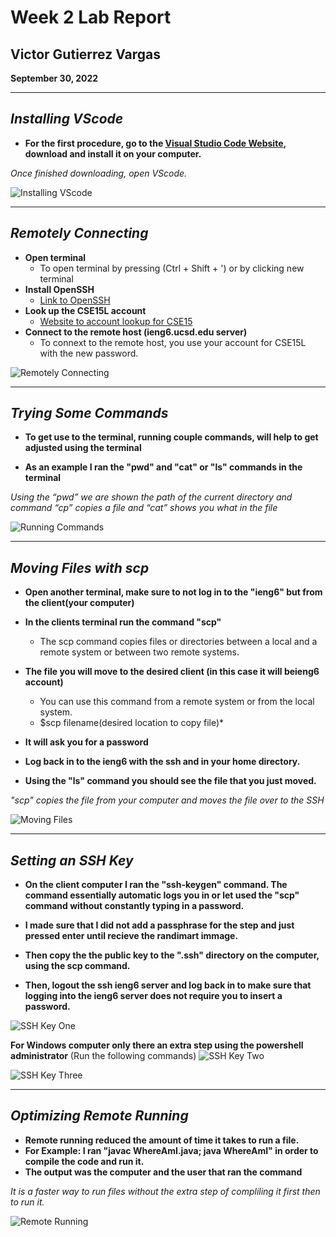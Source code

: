 # Week 2 Lab Report

## Victor Gutierrez Vargas 

**September 30, 2022**

---

## *Installing VScode*

* **For the first procedure, go to the [Visual Studio Code Website](https://code.visualstudio.com/), download and install it on your computer.**

*Once finished downloading, open VScode.*

![Installing VScode](CSE15L1_SS1.png)

---

## *Remotely Connecting*

* **Open terminal**
  - To open terminal by pressing (Ctrl + Shift + ') or by clicking new terminal
* **Install OpenSSH**
  - [Link to OpenSSH](https://learn.microsoft.com/en-us/windows-server/administration/openssh/openssh_install_firstuse?tabs=gui)
* **Look up the CSE15L account**
  - [Website to account lookup for CSE15](https://sdacs.ucsd.edu/~icc/index.php)
* **Connect to the remote host (ieng6.ucsd.edu server)**
  - To connext to the remote host, you use your account for CSE15L with the new password.

![Remotely Connecting](CSE15L1_SS2.png)

---
## *Trying Some Commands*

* **To get use to the terminal, running couple commands, will help to get adjusted using the terminal**

* **As an example I ran the "pwd" and "cat" or "ls" commands in the terminal**

*Using the “pwd” we are shown the path of the current directory and command “cp” copies a file and “cat” shows you what in the file*

![Running Commands](CSE15L1_SS3.png)

---

## *Moving Files with scp*

* **Open another terminal, make sure to not log in to the "ieng6" but from the client(your computer)**
* **In the clients terminal run the command "scp"**
  - The scp command copies files or directories between a local and a remote system or between two remote systems. 
* **The file you will move to the desired client (in  this case it will beieng6 account)**
  - You can use this command from a remote system or from the local system. 
  * $scp filename(desired location to copy file)*
* **It will ask you for a password**

* **Log back in to the ieng6 with the ssh and in your home directory.** 

* **Using the "ls" command you should see the file that you just moved.**

*"scp" copies the file from your computer and moves the file over to the SSH*

![Moving Files](CSE15L1_SS4.png)

---

## *Setting an SSH Key*

* **On the client computer I ran the "ssh-keygen" command. The command essentially automatic logs you in or let used the "scp" command without constantly typing in a password.**

* **I made sure that I did not add a passphrase for the step and just pressed enter until recieve the randimart immage.**

* **Then copy the the public key to the ".ssh" directory on the computer, using the scp command.**

* **Then, logout the ssh ieng6 server and log back in to make sure that logging into the ieng6 server does not require you to insert a password.**

![SSH Key One](CSE15L1_SS5.png)

**For Windows computer only there an extra step using the powershell administrator**
(Run the following commands)
![SSH Key Two](CSE15L1_SS6.png)

![SSH Key Three](CSE15L1_SS7.png)

--- 

## *Optimizing Remote Running*

* **Remote running reduced the amount of time it takes to run a file.**
* **For Example: I ran "javac WhereAmI.java; java WhereAmI" in order to compile the code and run it.**
* **The output was the computer and the user that ran the command**

*It is a faster way to run files without the extra step of compliling it first then to run it.*

![Remote Running](https://raw.githubusercontent.com/victorvm77/lab-report-1-week-2/main/remoteRunning.png "Remote Running")

